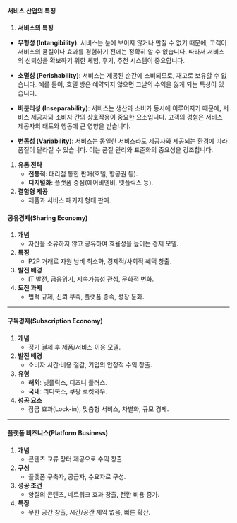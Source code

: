 #### **서비스 산업의 특징**

1. **서비스의 특징**

- **무형성 (Intangibility)**: 서비스는 눈에 보이지 않거나 만질 수 없기 때문에, 고객이 서비스의 품질이나 효과를 경험하기 전에는 정확히 알 수 없습니다. 따라서 서비스의 신뢰성을 확보하기 위한 체험, 후기, 추천 시스템이 중요합니다.

- **소멸성 (Perishability)**: 서비스는 제공된 순간에 소비되므로, 재고로 보유할 수 없습니다. 예를 들어, 호텔 방은 예약되지 않으면 그날의 수익을 잃게 되는 특성이 있습니다.

- **비분리성 (Inseparability)**: 서비스는 생산과 소비가 동시에 이루어지기 때문에, 서비스 제공자와 소비자 간의 상호작용이 중요한 요소입니다. 고객의 경험은 서비스 제공자의 태도와 행동에 큰 영향을 받습니다.

- **변동성 (Variability)**: 서비스는 동일한 서비스라도 제공자와 제공되는 환경에 따라 품질이 달라질 수 있습니다. 이는 품질 관리와 표준화의 중요성을 강조합니다.



1. **유통 전략**
    - **전통적**: 대리점 통한 판매(호텔, 항공권 등).
    - **디지털화**: 플랫폼 중심(에어비엔비, 넷플릭스 등).
2. **결합형 제공**
    - 제품과 서비스 패키지 형태 판매.


#### **공유경제(Sharing Economy)**

1. **개념**
    - 자산을 소유하지 않고 공유하여 효율성을 높이는 경제 모델.
2. **특징**
    - P2P 거래로 자원 낭비 최소화, 경제적/사회적 혜택 창출.
3. **발전 배경**
    - IT 발전, 금융위기, 지속가능성 관심, 문화적 변화.
4. **도전 과제**
    - 법적 규제, 신뢰 부족, 플랫폼 종속, 성장 둔화.

---

#### **구독경제(Subscription Economy)**

1. **개념**
    - 정기 결제 후 제품/서비스 이용 모델.
2. **발전 배경**
    - 소비자 시간·비용 절감, 기업의 안정적 수익 창출.
3. **유형**
    - **해외**: 넷플릭스, 디즈니 플러스.
    - **국내**: 리디북스, 쿠팡 로켓와우.
4. **성공 요소**
    - 잠금 효과(Lock-in), 맞춤형 서비스, 차별화, 규모 경제.

---

#### **플랫폼 비즈니스(Platform Business)**

1. **개념**
    - 콘텐츠 교류 장터 제공으로 수익 창출.
2. **구성**
    - 플랫폼 구축자, 공급자, 수요자로 구성.
3. **성공 조건**
    - 양질의 콘텐츠, 네트워크 효과 창출, 전환 비용 증가.
4. **특징**
    - 무한 공간 창출, 시간/공간 제약 없음, 빠른 확산.